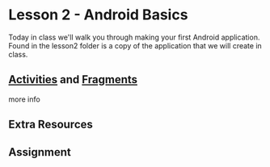 # Lesson 2 - Android Basics

Today in class we'll walk you through making your first Android application. Found in the lesson2 folder is a copy of the application that we will create in class.

## [Activities](https://developer.android.com/guide/components/activities.html) and [Fragments](https://developer.android.com/guide/components/fragments.html)

more info


## Extra Resources


## Assignment

